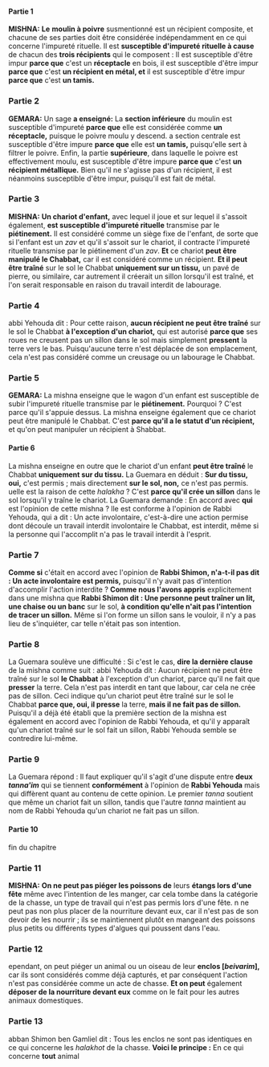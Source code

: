 #### Partie 1
<strong>MISHNA:</strong> <b>Le</b> <b>moulin à poivre</b> susmentionné est un récipient composite, et chacune de ses parties doit être considérée indépendamment en ce qui concerne l'impureté rituelle. Il est <b>susceptible d'impureté rituelle à cause</b> de chacun des <b>trois récipients</b> qui le composent : Il est susceptible d'être impur <b>parce que</b> c'est un <b>réceptacle</b> en bois, il est susceptible d'être impur <b>parce que</b> c'est <b>un récipient en métal, et</b> il est susceptible d'être impur <b>parce que</b> c'est <b>un tamis.</b>

### Partie 2
<strong>GEMARA:</strong> Un sage <b>a enseigné:</b> La <b>section inférieure</b> du moulin est susceptible d'impureté <b>parce que</b> elle est considérée comme <b>un réceptacle,</b> puisque le poivre moulu y descend. a section centrale est susceptible d'être impure <b>parce que</b> elle est <b>un tamis,</b> puisqu'elle sert à filtrer le poivre. Enfin, la partie <b>supérieure</b>, dans laquelle le poivre est effectivement moulu, est susceptible d'être impure <b>parce que</b> c'est <b>un récipient métallique.</b> Bien qu'il ne s'agisse pas d'un récipient, il est néanmoins susceptible d'être impur, puisqu'il est fait de métal.

### Partie 3
<strong>MISHNA:</strong> <b>Un chariot d'enfant,</b> avec lequel il joue et sur lequel il s'assoit également, <b>est susceptible d'impureté rituelle</b> transmise par le <b>piétinement.</b> Il est considéré comme un siège fixe de l'enfant, de sorte que si l'enfant est un <i>zav</i> et qu'il s'assoit sur le chariot, il contracte l'impureté rituelle transmise par le piétinement d'un <i>zav</i>. <b>Et</b> ce chariot <b>peut être manipulé le Chabbat,</b> car il est considéré comme un récipient. <b>Et il peut être traîné</b> sur le sol le Chabbat <b>uniquement sur un tissu,</b> un pavé de pierre, ou similaire, car autrement il créerait un sillon lorsqu'il est traîné, et l'on serait responsable en raison du travail interdit de labourage.

### Partie 4
abbi Yehouda dit :</b> Pour cette raison, <b>aucun récipient ne peut être traîné</b> sur le sol le Chabbat <b>à l'exception d'un chariot,</b> qui est autorisé <b>parce que</b> ses roues ne creusent pas un sillon dans le sol mais simplement <b>pressent</b> la terre vers le bas. Puisqu'aucune terre n'est déplacée de son emplacement, cela n'est pas considéré comme un creusage ou un labourage le Chabbat.

### Partie 5
<strong>GEMARA:</strong> La mishna enseigne que le wagon d'un enfant est susceptible de subir l'impureté rituelle</b> transmise par le <b>piétinement.</b> Pourquoi ? C'est parce qu'il s'appuie dessus. La mishna enseigne également que ce chariot peut être manipulé le Chabbat. C'est <b>parce qu'il a le statut d'un récipient,</b> et qu'on peut manipuler un récipient à Shabbat.

#### Partie 6
La mishna enseigne en outre que le chariot d'un enfant <b>peut être traîné</b> le Chabbat <b>uniquement sur du tissu.</b> La Guemara en déduit : <b>Sur du tissu, oui,</b> c'est permis ; mais directement <b>sur le sol, non,</b> ce n'est pas permis. uelle est la raison</b> de cette <i>halakha</i> ? C'est <b>parce qu'il crée un sillon</b> dans le sol lorsqu'il y traîne le chariot. La Guemara demande : En accord avec <b>qui</b> est l'opinion de cette mishna ? lle est conforme à l'opinion de Rabbi Yehouda, qui a dit : Un acte involontaire, c'est-à-dire une action permise dont découle un travail interdit involontaire le Chabbat, est interdit, même si la personne qui l'accomplit n'a pas le travail interdit à l'esprit.

### Partie 7
<b>Comme si</b> c'était en accord avec l'opinion de <b>Rabbi Shimon, n'a-t-il pas dit : Un acte involontaire est permis,</b> puisqu'il n'y avait pas d'intention d'accomplir l'action interdite ? <b>Comme nous l'avons appris</b> explicitement dans une mishna que <b>Rabbi Shimon dit : Une personne peut traîner un lit, une chaise ou un banc</b> sur le sol, <b>à condition qu'elle n'ait pas l'intention de tracer un sillon.</b> Même si l'on forme un sillon sans le vouloir, il n'y a pas lieu de s'inquiéter, car telle n'était pas son intention.

### Partie 8
La Guemara soulève une difficulté : Si c'est le cas, <b>dire la dernière clause</b> de la mishna comme suit : abbi Yehouda dit : Aucun récipient ne peut être traîné</b> sur le sol <b>le Chabbat</b> à l'exception d'un chariot, parce qu'il</b> ne fait que <b>presser</b> la terre. Cela n'est pas interdit en tant que labour, car cela ne crée pas de sillon. Ceci indique qu'un chariot peut être traîné sur le sol le Chabbat <b>parce que, oui, il presse</b> la terre, <b>mais il ne fait pas de sillon.</b> Puisqu'il a déjà été établi que la première section de la mishna est également en accord avec l'opinion de Rabbi Yehouda, et qu'il y apparaît qu'un chariot traîné sur le sol fait un sillon, Rabbi Yehouda semble se contredire lui-même.

### Partie 9
La Guemara répond : Il faut expliquer qu'il s'agit d'une dispute entre <b>deux <i>tanna'im</i></b> qui se tiennent <b>conformément</b> à l'opinion de <b>Rabbi Yehouda</b> mais qui diffèrent quant au contenu de cette opinion. Le premier <i>tanna</i> soutient que même un chariot fait un sillon, tandis que l'autre <i>tanna</i> maintient au nom de Rabbi Yehouda qu'un chariot ne fait pas un sillon.

#### Partie 10
fin du chapitre

### Partie 11
<strong>MISHNA:</strong> <b>On ne peut pas piéger les poissons de</b> leurs <b>étangs lors d'une fête</b> même avec l'intention de les manger, car cela tombe dans la catégorie de la chasse, un type de travail qui n'est pas permis lors d'une fête. n ne peut pas non plus placer de la nourriture devant eux, car il n'est pas de son devoir de les nourrir ; ils se maintiennent plutôt en mangeant des poissons plus petits ou différents types d'algues qui poussent dans l'eau.

### Partie 12
ependant, on peut piéger un animal ou un oiseau de leur <b>enclos [<i>beivarim</i>],</b> car ils sont considérés comme déjà capturés, et par conséquent l'action n'est pas considérée comme un acte de chasse. <b>Et on peut</b> également <b>déposer de la nourriture devant eux</b> comme on le fait pour les autres animaux domestiques.

### Partie 13
abban Shimon ben Gamliel dit : Tous les enclos ne sont pas identiques</b> en ce qui concerne les <i>halakhot</i> de la chasse. <b>Voici le principe :</b> En ce qui concerne <b>tout</b> animal